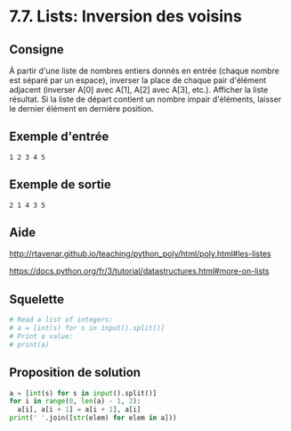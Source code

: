 # 7.7. Lists: Inversion des voisins

## Consigne

À partir d'une liste de nombres entiers donnés en entrée (chaque nombre est séparé par un espace), inverser la place de chaque pair d'élément adjacent (inverser A[0] avec A[1], A[2] avec A[3], etc.). Afficher la liste résultat. Si la liste de départ contient un nombre impair d'éléments, laisser le dernier élément en dernière position.

## Exemple d'entrée

```
1 2 3 4 5
```

## Exemple de sortie

```
2 1 4 3 5
```

## Aide

http://rtavenar.github.io/teaching/python_poly/html/poly.html#les-listes

https://docs.python.org/fr/3/tutorial/datastructures.html#more-on-lists

## Squelette

```python
# Read a list of integers:
# a = [int(s) for s in input().split()]
# Print a value:
# print(a)
```

## Proposition de solution

```python
a = [int(s) for s in input().split()]
for i in range(0, len(a) - 1, 2):
  a[i], a[i + 1] = a[i + 1], a[i]
print(' '.join([str(elem) for elem in a]))
```

